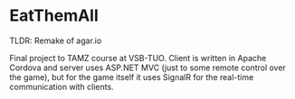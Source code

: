 # EatThemAll
TLDR: Remake of agar.io

Final project to TAMZ course at VSB-TUO. Client is written in Apache Cordova and server uses ASP.NET MVC (just to some remote control over the game), but for the game itself it uses SignalR for the real-time communication with clients.

